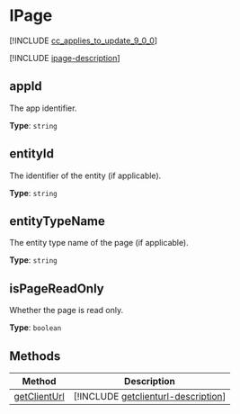 # IPage

[!INCLUDE [cc_applies_to_update_9_0_0](../../../includes/cc_applies_to_update_9_0_0.md)]

[!INCLUDE [ipage-description](includes/ipage-description.md)]

## appId

The app identifier.

**Type**: `string`



## entityId

The identifier of the entity (if applicable).

**Type**: `string`



## entityTypeName

The entity type name of the page (if applicable).

**Type**: `string`



## isPageReadOnly

Whether the page is read only.

**Type**: `boolean`




## Methods

|Method | Description | 
| ------|-------------|
|[getClientUrl](ipage/getclienturl.md)|[!INCLUDE [getclienturl-description](ipage/includes/getclienturl-description.md)]|
